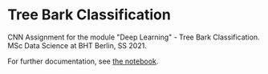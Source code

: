 # Tree Bark Classification
CNN Assignment for the module "Deep Learning" - Tree Bark Classification.  
MSc Data Science at BHT Berlin, SS 2021.  

For further documentation, see [the notebook](https://github.com/vynguyen1/tree-bark-classification/blob/master/CNN-classification.ipynb).
